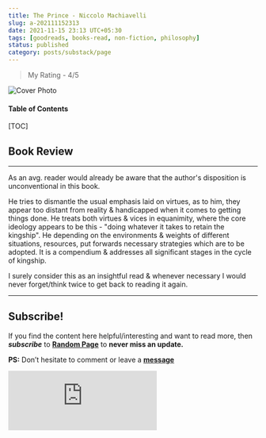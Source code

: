 ```yaml
---
title: The Prince - Niccolo Machiavelli
slug: a-202111152313
date: 2021-11-15 23:13 UTC+05:30
tags: [goodreads, books-read, non-fiction, philosophy]
status: published
category: posts/substack/page
---
```


> My Rating - 4/5

![Cover Photo](https://i.gr-assets.com/images/S/compressed.photo.goodreads.com/books/1390055828l/28862.jpg)

<h4>Table of Contents</h4>
[TOC]

## Book Review
---
As an avg. reader would already be aware that the author's disposition is unconventional in this book. 

He tries to dismantle the usual emphasis laid on virtues, as to him, they appear too distant from reality & handicapped when it comes to getting things done. He treats both virtues & vices in equanimity, where the core ideology appears to be this - "doing whatever it takes to retain the kingship". He depending on the environments & weights of different situations, resources, put forwards necessary strategies which are to be adopted. It is a compendium & addresses all significant stages in the cycle of kingship.

I surely consider this as an insightful read & whenever necessary I would never forget/think twice to get back to reading it again. 

---
## Subscribe!
If you find the content here helpful/interesting and want to read more, then _**subscribe**_ to [**Random Page**](https://randompage8.substack.com/) to **never miss an update.**

**PS:** Don’t hesitate to comment or leave a **[message](https://twitter.com/jeanbourgain8)**
<div class="row">
	<iframe src="https://randompage8.substack.com/embed" max-width="480" height="120" frameborder="0" scrolling="no" class="centred"></iframe>
	<br>
</div>
